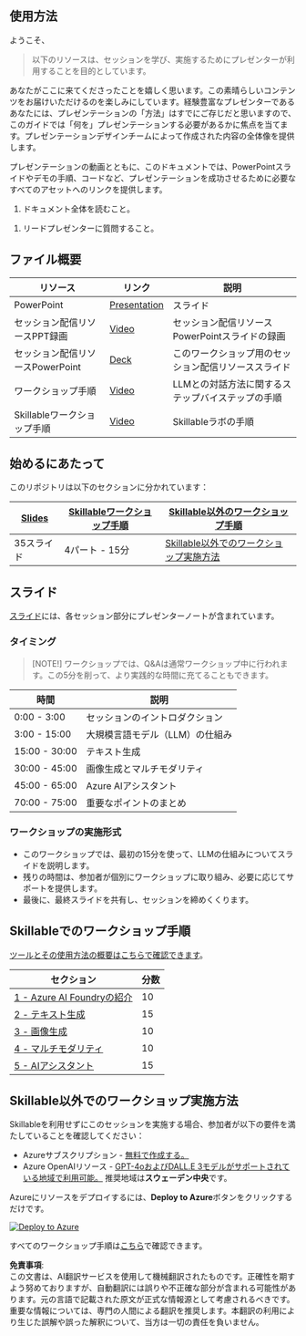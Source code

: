 ## 使用方法

ようこそ、

> 以下のリソースは、セッションを学び、実施するためにプレゼンターが利用することを目的としています。

あなたがここに来てくださったことを嬉しく思います。この素晴らしいコンテンツをお届けいただけるのを楽しみにしています。経験豊富なプレゼンターであるあなたには、プレゼンテーションの「方法」はすでにご存じだと思いますので、このガイドでは「何を」プレゼンテーションする必要があるかに焦点を当てます。プレゼンテーションデザインチームによって作成された内容の全体像を提供します。

プレゼンテーションの動画とともに、このドキュメントでは、PowerPointスライドやデモの手順、コードなど、プレゼンテーションを成功させるために必要なすべてのアセットへのリンクを提供します。

1. ドキュメント全体を読むこと。
<!-- 1. プレゼンテーション動画を視聴すること -->
1. リードプレゼンターに質問すること。

## ファイル概要

| リソース             | リンク                              | 説明 |
|-------------------|----------------------------------|-------------------|
| PowerPoint        | [Presentation](https://aka.ms/AAryqzi) | スライド |
| セッション配信リソースPPT録画     | [Video](https://aka.ms/AAs7etz) | セッション配信リソースPowerPointスライドの録画 |
| セッション配信リソースPowerPoint |  [Deck](https://aka.ms/AAs7mfu) | このワークショップ用のセッション配信リソーススライド |
| ワークショップ手順 |  [Video](/lab/Workshop%20Instructions/00_Introduction.md) | LLMとの対話方法に関するステップバイステップの手順 |
| Skillableワークショップ手順 |  [Video](/lab/Skillable%20Workshop%20Instructions/00_Introduction.md) | Skillableラボの手順 |

## 始めるにあたって

このリポジトリは以下のセクションに分かれています：

| [Slides](https://aka.ms/AAryqzi) | [Skillableワークショップ手順](/lab/Skillable%20Workshop%20Instructions/00_Introduction.md) | [Skillable以外のワークショップ手順](/lab/Workshop%20Instructions/00_Introduction.md) | 
|-------------------|---------------------------|--------------------------------------|
| 35スライド  | 4パート - 15分 | [Skillable以外でのワークショップ実施方法](/lab/Workshop%20Instructions/00_Introduction.md) |

## スライド

[スライド](https://aka.ms/AAryqzi)には、各セッション部分にプレゼンターノートが含まれています。

### タイミング

> [NOTE!]
> ワークショップでは、Q&Aは通常ワークショップ中に行われます。この5分を削って、より実践的な時間に充てることもできます。

| 時間        | 説明 
--------------|-------------
0:00 - 3:00   | セッションのイントロダクション 
3:00 - 15:00  | 大規模言語モデル（LLM）の仕組み 
15:00 - 30:00 | テキスト生成
30:00 - 45:00 | 画像生成とマルチモダリティ
45:00 - 65:00 | Azure AIアシスタント
70:00 - 75:00 | 重要なポイントのまとめ

### ワークショップの実施形式

- このワークショップでは、最初の15分を使って、LLMの仕組みについてスライドを説明します。
- 残りの時間は、参加者が個別にワークショップに取り組み、必要に応じてサポートを提供します。
- 最後に、最終スライドを共有し、セッションを締めくくります。

## Skillableでのワークショップ手順

[ツールとその使用方法の概要はこちらで確認できます](/lab/Skillable%20Workshop%20Instructions/01_Set_up.md)。

| セクション | 分数 | 
-------------------------------------------------------------------------------------------------------|---------|
|  [1 - Azure AI Foundryの紹介](/lab/Skillable%20Workshop%20Instructions/01_Set_up.md) | 10       | 
|  [2 - テキスト生成](/lab/Skillable%20Workshop%20Instructions/02_Text_Generation.md) | 15   |
|  [3 - 画像生成](/lab/Skillable%20Workshop%20Instructions/03_Image_Generation.md) | 10   | [Link](../../../session-delivery-resources) | 15       | 
|  [4 - マルチモダリティ](/lab/Skillable%20Workshop%20Instructions/04_Multimodal_Interfaces.md) | 10  | 
|  [5 - AIアシスタント](/lab/Skillable%20Workshop%20Instructions/05_AI_Assistants.md) | 15  | [Link](../../../session-delivery-resources)  |

## Skillable以外でのワークショップ実施方法

Skillableを利用せずにこのセッションを実施する場合、参加者が以下の要件を満たしていることを確認してください：

- Azureサブスクリプション - [無料で作成する。](https://azure.microsoft.com/free/cognitive-services?WT.mc_id=aiml-132569-bethanycheum)
- Azure OpenAIリソース - [GPT-4oおよびDALL.E 3モデルがサポートされている地域で利用可能。](https://learn.microsoft.com/en-us/azure/ai-services/openai/concepts/models#assistants-preview?WT.mc_id=aiml-132569-bethanycheum) 推奨地域は**スウェーデン中央**です。

Azureにリソースをデプロイするには、**Deploy to Azure**ボタンをクリックするだけです。

[![Deploy to Azure](https://aka.ms/deploytoazurebutton)](https://portal.azure.com/#create/Microsoft.Template/uri/https%3A%2F%2Fraw.githubusercontent.com%2Fmicrosoft%2Faitour-interact-with-llms%2Fmain%2Flab%2FWorkshop%20Instructions%2Fassets%2FAITour24_WKR540_Template.json)

すべてのワークショップ手順は[こちら](/lab/Workshop%20Instructions/00_Introduction.md)で確認できます。

**免責事項**:  
この文書は、AI翻訳サービスを使用して機械翻訳されたものです。正確性を期すよう努めておりますが、自動翻訳には誤りや不正確な部分が含まれる可能性があります。元の言語で記載された原文が正式な情報源として考慮されるべきです。重要な情報については、専門の人間による翻訳を推奨します。本翻訳の利用により生じた誤解や誤った解釈について、当方は一切の責任を負いません。